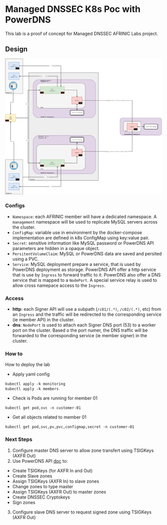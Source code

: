 # Managed DNSSEC K8s Poc with PowerDNS #

This lab is a proof of concept for Managed DNSSEC AFRINIC Labs project.


## Design ##
![Design Overview](diagram.png)


### Configs ###
* `Namespace`: each AFRINIC member will have a dedicated namespace. A `management` namespace will be used to replicate MySQL servers across the cluster.
* `ConfigMap`: variable use in environment by the docker-compose implementation are defined in k8s ConfigMap using key:value pair.
* `Secret`: sensitive information like MySQL password or PowerDNS API parameters are hidden in a opaque object.
* `PersitentVolumeClaim`: MySQL or PowerDNS data are saved and persited using a PVC.
* `Service`: MySQL deployment prepare a service, that is used by PowerDNS deployment as storage. PowerDNS API offer a http service that is use by `Ingress` to forward traffic to it. PowerDNS also offer a DNS service that is mapped to a `NodePort`. A special service relay is used to allow cross namepace access to the `Ingress`.


### Access ###
* **http**: each Signer API will use a subpath (`/c01/(.*)`, `/c02/(.*)`, etc) from an `Ingress` and the traffic will be redirected to the corresponding service (ie member API) in the cluster.
* **dns**: `NodePort` is used to attach each Signer DNS port (53) to a worker port on the cluster. Based o the port numer, the DNS traffic will be forwarded to the corresponding service (ie member signer) in the cluster.

### How to ###
How to deploy the lab
* Apply yaml config
```
kubectl apply -k monitoring
kubectl apply -k members
```
* Check is Pods are running for member 01
```
kubectl get pod,svc -n customer-01 
```
* Get all objects related to member 01 
```
kubectl get pod,svc,pv,pvc,configmap,secret -n customer-01 
```
### Next Steps ###
1. Configure master DNS server to allow zone transfert using TSIGKeys (AXFR Out)
2. Use PowerDNS API [doc](https://doc.powerdns.com/authoritative/http-api/index.html) to:
 - Create TSIGKeys (for AXFR In and Out)
 - Create Slave zones
 - Assign TSIGKeys (AXFR In) to slave zones
 - Change zones to type master
 - Assign TSIGKeys (AXFR Out) to master zones
 - Create DNSSEC Cryptokeys
 - Sign zones
3. Configure slave DNS server to request signed zone using TSIGKeys (AXFR Out)
